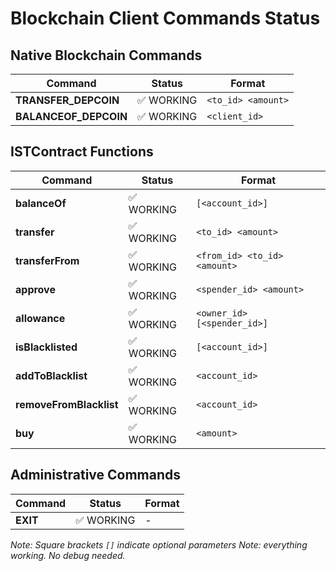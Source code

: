 # Blockchain Client Commands Status

## Native Blockchain Commands
| Command | Status | Format |
|---------|--------|--------|
| **TRANSFER_DEPCOIN** | ✅ WORKING | `<to_id> <amount>` |
| **BALANCEOF_DEPCOIN** | ✅ WORKING | `<client_id>` |

## ISTContract Functions
| Command | Status | Format |
|---------|--------|--------|
| **balanceOf** | ✅ WORKING | `[<account_id>]` |
| **transfer** | ✅ WORKING | `<to_id> <amount>` |
| **transferFrom** | ✅ WORKING | `<from_id> <to_id> <amount>` |
| **approve** | ✅ WORKING | `<spender_id> <amount>` |
| **allowance** | ✅ WORKING | `<owner_id> [<spender_id>]` |
| **isBlacklisted** | ✅ WORKING | `[<account_id>]` |
| **addToBlacklist** | ✅ WORKING | `<account_id>` |
| **removeFromBlacklist** | ✅ WORKING | `<account_id>` |
| **buy** | ✅ WORKING | `<amount>` |

## Administrative Commands
| Command | Status | Format |
|---------|--------|--------|
| **EXIT** | ✅ WORKING | - |

*Note: Square brackets `[]` indicate optional parameters*
*Note: everything working. No debug needed.*